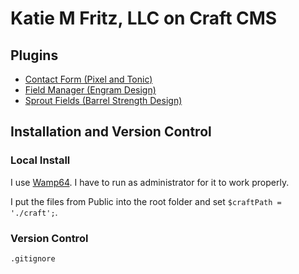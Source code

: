 # Katie M Fritz, LLC on Craft CMS

## Plugins

-   [Contact Form (Pixel and Tonic)](https://github.com/pixelandtonic/ContactForm)
-   [Field Manager (Engram Design)](https://github.com/engram-design/FieldManager)
-   [Sprout Fields (Barrel Strength Design)](http://sprout.barrelstrengthdesign.com/craft-plugins/fields)

## Installation and Version Control

### Local Install

I use [Wamp64](http://download.cnet.com/WampServer-64-Bit/3000-10248_4-75544590.html). I have to run as administrator for it to work properly.

I put the files from Public into the root folder and set `$craftPath = './craft';`.

### Version Control

`.gitignore`
